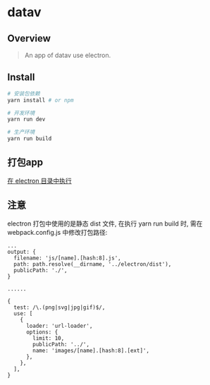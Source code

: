 # datav

## Overview

> An app of datav use electron.

## Install

``` bash
# 安装包依赖
yarn install # or npm

# 开发环境
yarn run dev

# 生产环境
yarn run build

```

## 打包app

[在 electron 目录中执行](https://github.com/wlk1204/datav/blob/master/electron/README.md)

## 注意

electron 打包中使用的是静态 dist 文件, 在执行 yarn run build 时, 需在 webpack.config.js 中修改打包路径:

```
...
output: {
  filename: 'js/[name].[hash:8].js',
  path: path.resolve(__dirname, '../electron/dist'),
  publicPath: './',
}

......

{
  test: /\.(png|svg|jpg|gif)$/,
  use: [
    {
      loader: 'url-loader',
      options: {
        limit: 10,
        publicPath: '../',
        name: 'images/[name].[hash:8].[ext]',
      },
    },
  ],
}
```